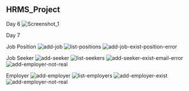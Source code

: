 ## HRMS_Project

Day 6
![Screenshot_1](https://user-images.githubusercontent.com/83310769/117731681-38a04c80-b1f7-11eb-85ca-4fb3038af3dc.png)

Day 7

Job Position
![add-job](https://user-images.githubusercontent.com/83310769/119539182-95be0580-bd94-11eb-9d71-034afd8b4934.png)
![list-positions](https://user-images.githubusercontent.com/83310769/119539200-99ea2300-bd94-11eb-9cf4-27e0f888b16e.png)
![add-job-exist-position-error](https://user-images.githubusercontent.com/83310769/119539188-96ef3280-bd94-11eb-845c-66eedd44f43d.png)

Job Seeker
![add-seeker](https://user-images.githubusercontent.com/83310769/119539190-9787c900-bd94-11eb-808f-3e7f71d30322.png)
![list-seekers](https://user-images.githubusercontent.com/83310769/119539208-9a82b980-bd94-11eb-8778-ea1871f7a06e.png)
![add-seeker-exist-email-error](https://user-images.githubusercontent.com/83310769/119539194-98b8f600-bd94-11eb-8424-ba49d0df7596.png)
![add-employer-not-real](https://user-images.githubusercontent.com/83310769/119539842-5b089d00-bd95-11eb-82f9-bb1a6f695926.png)

Employer
![add-employer](https://user-images.githubusercontent.com/83310769/119539214-9b1b5000-bd94-11eb-8479-d06c81f4cdd1.png)
![list-employers](https://user-images.githubusercontent.com/83310769/119539197-99518c80-bd94-11eb-8ed0-906cc79426e0.png)
![add-employer-exist](https://user-images.githubusercontent.com/83310769/119539172-948cd880-bd94-11eb-81c4-b1464424985a.png)
![add-employer-not-real](https://user-images.githubusercontent.com/83310769/119539180-95256f00-bd94-11eb-9336-0bded9a9ccbf.png)
